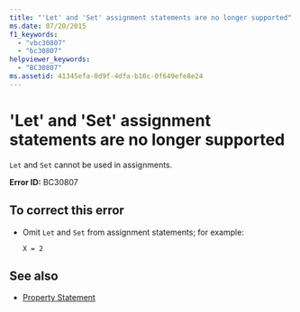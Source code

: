 ```yaml
---
title: "'Let' and 'Set' assignment statements are no longer supported"
ms.date: 07/20/2015
f1_keywords: 
  - "vbc30807"
  - "bc30807"
helpviewer_keywords: 
  - "BC30807"
ms.assetid: 41345efa-0d9f-4dfa-b16c-0f649efe8e24
---
```

# 'Let' and 'Set' assignment statements are no longer supported
`Let` and `Set` cannot be used in assignments.  
  
 **Error ID:** BC30807  
  
## To correct this error  
  
- Omit `Let` and `Set` from assignment statements; for example:  
  
     `X = 2`  
  
## See also

- [Property Statement](../language-reference/statements/property-statement.md)
